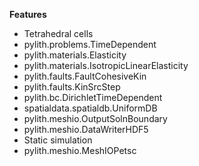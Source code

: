 
**Features**

* Tetrahedral cells
* pylith.problems.TimeDependent
* pylith.materials.Elasticity
* pylith.materials.IsotropicLinearElasticity
* pylith.faults.FaultCohesiveKin
* pylith.faults.KinSrcStep
* pylith.bc.DirichletTimeDependent
* spatialdata.spatialdb.UniformDB
* pylith.meshio.OutputSolnBoundary
* pylith.meshio.DataWriterHDF5
* Static simulation
* pylith.meshio.MeshIOPetsc
